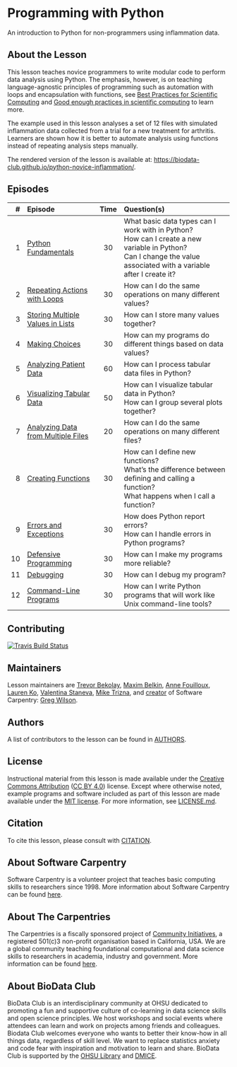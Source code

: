 # Programming with Python

An introduction to Python for non-programmers using inflammation data.

## About the Lesson

This lesson teaches novice programmers to write modular code to perform data analysis
using Python. The emphasis, however, is on teaching language-agnostic principles of
programming such as automation with loops and encapsulation with functions,
see [Best Practices for Scientific Computing][best-practices] and
[Good enough practices in scientific computing][good-practices] to learn more.

The example used in this lesson analyses a set of 12 files with simulated inflammation
data collected from a trial for a new treatment for arthritis. Learners are shown
how it is better to automate analysis using functions instead of repeating analysis
steps manually.

The rendered version of the lesson is available at:
<https://biodata-club.github.io/python-novice-inflammation/>.


## Episodes

| # |  Episode | Time | Question(s) |
|--:|:---------|:----:|:------------|
| 1 | [Python Fundamentals][episode01] | 30 | What basic data types can I work with in Python?<br>How can I create a new variable in Python?<br>Can I change the value associated with a variable after I create it? |
| 2 | [Repeating Actions with Loops][episode02] | 30 | How can I do the same operations on many different values? |
| 3 | [Storing Multiple Values in Lists][episode03] | 30 | How can I store many values together? |
| 4 | [Making Choices][episode04] | 30 | How can my programs do different things based on data values? |
| 5 | [Analyzing Patient Data][episode05] | 60 | How can I process tabular data files in Python? |
| 6 | [Visualizing Tabular Data][episode06] | 50 | How can I visualize tabular data in Python?<br>How can I group several plots together? |
| 7 | [Analyzing Data from Multiple Files][episode07] | 20 | How can I do the same operations on many different files? |
| 8 | [Creating Functions][episode08] | 30 | How can I define new functions?<br>What’s the difference between defining and calling a function?<br>What happens when I call a function? |
| 9 | [Errors and Exceptions][episode09] | 30 | How does Python report errors?<br>How can I handle errors in Python programs? |
|10 | [Defensive Programming][episode10] | 30 | How can I make my programs more reliable? |
|11 | [Debugging][episode11] | 30 | How can I debug my program? |
|12 | [Command-Line Programs][episode12] | 30 | How can I write Python programs that will work like Unix command-line tools? |


## Contributing
[![Travis Build Status][travis_svg]][travis_url]

## Maintainers

Lesson maintainers are [Trevor Bekolay][trevor_bekolay], [Maxim Belkin][maxim_belkin],
[Anne Fouilloux][anne_fouilloux], [Lauren Ko][lauren_ko], [Valentina Staneva][valentina_staneva],
[Mike Trizna][mike_trizna], and [creator][swc_history] of Software Carpentry:
[Greg Wilson][greg_wilson].

## Authors
A list of contributors to the lesson can be found in [AUTHORS](AUTHORS).

## License
Instructional material from this lesson is made available under the
[Creative Commons Attribution][cc-by-human] ([CC BY 4.0][cc-by-legal]) license. Except where
otherwise noted, example programs and software included as part of this lesson are made available
under the [MIT license][mit-license]. For more information, see [LICENSE.md](LICENSE.md).

## Citation
To cite this lesson, please consult with [CITATION](CITATION).

## About Software Carpentry

Software Carpentry is a volunteer project that teaches basic computing skills to researchers since
1998. More information about Software Carpentry can be found [here][swc-about].

## About The Carpentries

The Carpentries is a fiscally sponsored project of [Community Initiatives][community-initiatives], a
registered 501(c)3 non-profit organisation based in California, USA. We are a global community
teaching foundational computational and data science skills to researchers in academia, industry and
government. More information can be found [here][cp-about].

## About BioData Club

BioData Club is an interdisciplinary community at OHSU dedicated to promoting a fun and supportive culture of co-learning in data science skills and 
open science principles. We host workshops and social events where attendees can learn and work on projects among friends and colleagues. Biodata 
Club welcomes everyone who wants to better their know-how in all things data, regardless of skill level. We want to replace statistics anxiety and 
code fear with inspiration and motivation to learn and share. BioData Club is supported by the [OHSU Library][ohsu-library] and [DMICE][dmice].

[ohsu-library]: https://www.ohsu.edu/library
[dmice]: https://www.ohsu.edu/school-of-medicine/medical-informatics-and-clinical-epidemiology
[lesson-example]: https://carpentries.github.io/lesson-example
[anne_fouilloux]: https://github.com/annefou
[lauren_ko]: https://github.com/ldko
[maxim_belkin]: https://github.com/maxim-belkin
[mike_trizna]: https://github.com/MikeTrizna
[trevor_bekolay]: http://software-carpentry.org/team/#bekolay_trevor
[valentina_staneva]: http://software-carpentry.org/team/#staneva_valentina
[greg_wilson]: https://github.com/gvwilson
[swc_history]: https://software-carpentry.org/scf/history/
[best-practices]: http://journals.plos.org/plosbiology/article?id=10.1371/journal.pbio.1001745
[good-practices]: http://journals.plos.org/ploscompbiol/article?id=10.1371/journal.pcbi.1005510
[shields_release]: https://img.shields.io/github/release/biodata-club/python-novice-inflammation.svg
[travis_svg]: https://travis-ci.org/biodata-club/python-novice-inflammation.svg?branch=gh-pages
[travis_url]: https://travis-ci.org/biodata-club/python-novice-inflammation
[episode01]: https://biodata-club.github.io/python-novice-inflammation/01-intro/index.html
[episode02]: https://biodata-club.github.io/python-novice-inflammation/02-loop/index.html
[episode03]: https://biodata-club.github.io/python-novice-inflammation/03-lists/index.html
[episode04]: https://biodata-club.github.io/python-novice-inflammation/04-cond/index.html
[episode05]: https://biodata-club.github.io/python-novice-inflammation/05-numpy/index.html
[episode06]: https://biodata-club.github.io/python-novice-inflammation/06-matplotlib/index.html
[episode07]: https://biodata-club.github.io/python-novice-inflammation/07-files/index.html
[episode08]: https://biodata-club.github.io/python-novice-inflammation/08-func/index.html
[episode09]: https://biodata-club.github.io/python-novice-inflammation/09-errors/index.html
[episode10]: https://biodata-club.github.io/python-novice-inflammation/10-defensive/index.html
[episode11]: https://biodata-club.github.io/python-novice-inflammation/11-debugging/index.html
[episode12]: https://biodata-club.github.io/python-novice-inflammation/12-cmdline/index.html
[community-initiatives]: https://communityin.org
[cp-about]: https://carpentries.org/about
[swc-about]: https://software-carpentry.org/about/
[mit-license]: https://opensource.org/licenses/mit-license.html
[cc-by-human]: https://creativecommons.org/licenses/by/4.0/
[cc-by-legal]: https://creativecommons.org/licenses/by/4.0/legalcode

